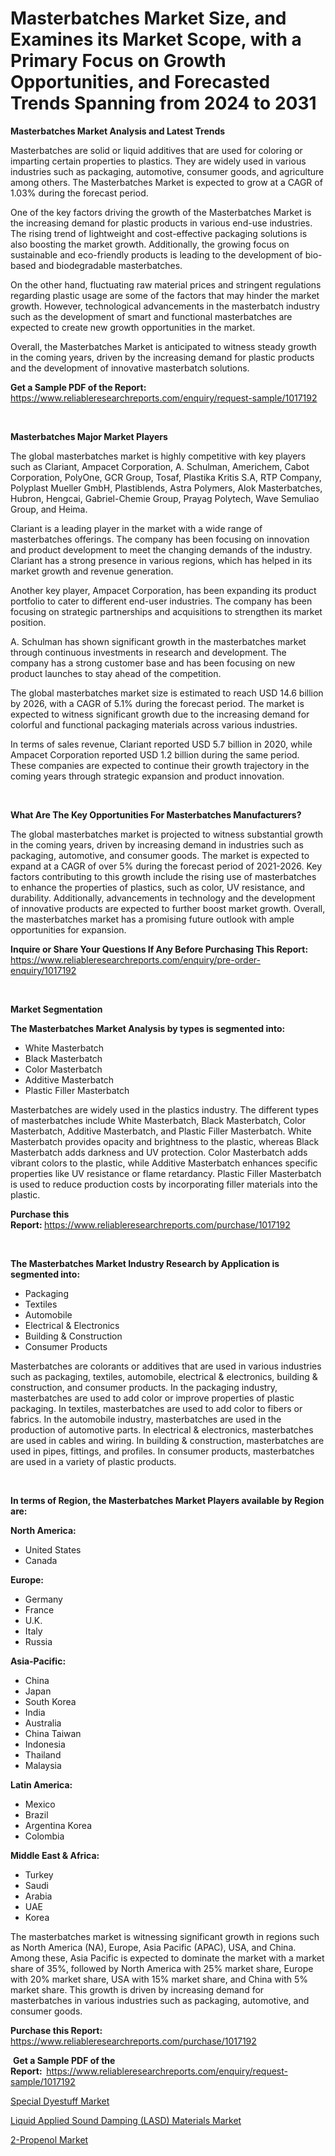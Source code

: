 <p><h1>Masterbatches Market Size, and Examines its Market Scope, with a Primary Focus on Growth Opportunities, and Forecasted Trends Spanning from 2024 to 2031</h1></p><p><strong>Masterbatches Market Analysis and Latest Trends</strong></p>
<p><p>Masterbatches are solid or liquid additives that are used for coloring or imparting certain properties to plastics. They are widely used in various industries such as packaging, automotive, consumer goods, and agriculture among others. The Masterbatches Market is expected to grow at a CAGR of 1.03% during the forecast period.</p><p>One of the key factors driving the growth of the Masterbatches Market is the increasing demand for plastic products in various end-use industries. The rising trend of lightweight and cost-effective packaging solutions is also boosting the market growth. Additionally, the growing focus on sustainable and eco-friendly products is leading to the development of bio-based and biodegradable masterbatches.</p><p>On the other hand, fluctuating raw material prices and stringent regulations regarding plastic usage are some of the factors that may hinder the market growth. However, technological advancements in the masterbatch industry such as the development of smart and functional masterbatches are expected to create new growth opportunities in the market.</p><p>Overall, the Masterbatches Market is anticipated to witness steady growth in the coming years, driven by the increasing demand for plastic products and the development of innovative masterbatch solutions.</p></p>
<p><strong>Get a Sample PDF of the Report:&nbsp;</strong> <a href="https://www.reliableresearchreports.com/enquiry/request-sample/1017192">https://www.reliableresearchreports.com/enquiry/request-sample/1017192</a></p>
<p>&nbsp;</p>
<p><strong>Masterbatches Major Market Players</strong></p>
<p><p>The global masterbatches market is highly competitive with key players such as Clariant, Ampacet Corporation, A. Schulman, Americhem, Cabot Corporation, PolyOne, GCR Group, Tosaf, Plastika Kritis S.A, RTP Company, Polyplast Mueller GmbH, Plastiblends, Astra Polymers, Alok Masterbatches, Hubron, Hengcai, Gabriel-Chemie Group, Prayag Polytech, Wave Semuliao Group, and Heima.</p><p>Clariant is a leading player in the market with a wide range of masterbatches offerings. The company has been focusing on innovation and product development to meet the changing demands of the industry. Clariant has a strong presence in various regions, which has helped in its market growth and revenue generation.</p><p>Another key player, Ampacet Corporation, has been expanding its product portfolio to cater to different end-user industries. The company has been focusing on strategic partnerships and acquisitions to strengthen its market position.</p><p>A. Schulman has shown significant growth in the masterbatches market through continuous investments in research and development. The company has a strong customer base and has been focusing on new product launches to stay ahead of the competition.</p><p>The global masterbatches market size is estimated to reach USD 14.6 billion by 2026, with a CAGR of 5.1% during the forecast period. The market is expected to witness significant growth due to the increasing demand for colorful and functional packaging materials across various industries.</p><p>In terms of sales revenue, Clariant reported USD 5.7 billion in 2020, while Ampacet Corporation reported USD 1.2 billion during the same period. These companies are expected to continue their growth trajectory in the coming years through strategic expansion and product innovation.</p></p>
<p>&nbsp;</p>
<p><strong>What Are The Key Opportunities For Masterbatches Manufacturers?</strong></p>
<p><p>The global masterbatches market is projected to witness substantial growth in the coming years, driven by increasing demand in industries such as packaging, automotive, and consumer goods. The market is expected to expand at a CAGR of over 5% during the forecast period of 2021-2026. Key factors contributing to this growth include the rising use of masterbatches to enhance the properties of plastics, such as color, UV resistance, and durability. Additionally, advancements in technology and the development of innovative products are expected to further boost market growth. Overall, the masterbatches market has a promising future outlook with ample opportunities for expansion.</p></p>
<p><strong>Inquire or Share Your Questions If Any Before Purchasing This Report:</strong> <a href="https://www.reliableresearchreports.com/enquiry/pre-order-enquiry/1017192">https://www.reliableresearchreports.com/enquiry/pre-order-enquiry/1017192</a></p>
<p>&nbsp;</p>
<p><strong>Market Segmentation</strong></p>
<p><strong>The Masterbatches Market Analysis by types is segmented into:</strong></p>
<p><ul><li>White Masterbatch</li><li>Black Masterbatch</li><li>Color Masterbatch</li><li>Additive Masterbatch</li><li>Plastic Filler Masterbatch</li></ul></p>
<p><p>Masterbatches are widely used in the plastics industry. The different types of masterbatches include White Masterbatch, Black Masterbatch, Color Masterbatch, Additive Masterbatch, and Plastic Filler Masterbatch. White Masterbatch provides opacity and brightness to the plastic, whereas Black Masterbatch adds darkness and UV protection. Color Masterbatch adds vibrant colors to the plastic, while Additive Masterbatch enhances specific properties like UV resistance or flame retardancy. Plastic Filler Masterbatch is used to reduce production costs by incorporating filler materials into the plastic.</p></p>
<p><strong>Purchase this Report:&nbsp;</strong><a href="https://www.reliableresearchreports.com/purchase/1017192">https://www.reliableresearchreports.com/purchase/1017192</a></p>
<p>&nbsp;</p>
<p><strong>The Masterbatches Market Industry Research by Application is segmented into:</strong></p>
<p><ul><li>Packaging</li><li>Textiles</li><li>Automobile</li><li>Electrical & Electronics</li><li>Building & Construction</li><li>Consumer Products</li></ul></p>
<p><p>Masterbatches are colorants or additives that are used in various industries such as packaging, textiles, automobile, electrical & electronics, building & construction, and consumer products. In the packaging industry, masterbatches are used to add color or improve properties of plastic packaging. In textiles, masterbatches are used to add color to fibers or fabrics. In the automobile industry, masterbatches are used in the production of automotive parts. In electrical & electronics, masterbatches are used in cables and wiring. In building & construction, masterbatches are used in pipes, fittings, and profiles. In consumer products, masterbatches are used in a variety of plastic products.</p></p>
<p>&nbsp;</p>
<p><strong>In terms of Region, the Masterbatches Market Players available by Region are:</strong></p>
<p>
    <p> <strong> North America: </strong>
        <ul>
            <li>United States</li>
            <li>Canada</li>
        </ul>
        </p> 
    <p> <strong> Europe: </strong>
        <ul>
            <li>Germany</li>
            <li>France</li>
            <li>U.K.</li>
            <li>Italy</li>
            <li>Russia</li>
        </ul>
        </p> 
    <p> <strong> Asia-Pacific: </strong>
        <ul>
            <li>China</li>
            <li>Japan</li>
            <li>South Korea</li>
            <li>India</li>
            <li>Australia</li>
            <li>China Taiwan</li>
            <li>Indonesia</li>
            <li>Thailand</li>
            <li>Malaysia</li>
        </ul>
        </p> 
    <p> <strong> Latin America: </strong>
        <ul>
            <li>Mexico</li>
            <li>Brazil</li>
            <li>Argentina Korea</li>
            <li>Colombia</li>
        </ul>
        </p> 
    <p> <strong> Middle East & Africa: </strong>
        <ul>
            <li>Turkey</li>
            <li>Saudi</li>
            <li>Arabia</li>
            <li>UAE</li>
            <li>Korea</li>
        </ul>
    </p>
    </p>
<p><p>The masterbatches market is witnessing significant growth in regions such as North America (NA), Europe, Asia Pacific (APAC), USA, and China. Among these, Asia Pacific is expected to dominate the market with a market share of 35%, followed by North America with 25% market share, Europe with 20% market share, USA with 15% market share, and China with 5% market share. This growth is driven by increasing demand for masterbatches in various industries such as packaging, automotive, and consumer goods.</p></p>
<p><strong>Purchase this Report: </strong><a href="https://www.reliableresearchreports.com/purchase/1017192">https://www.reliableresearchreports.com/purchase/1017192</a></p>
<p>&nbsp;<strong>Get a Sample PDF of the Report:&nbsp;&nbsp;</strong><a href="https://www.reliableresearchreports.com/enquiry/request-sample/1017192">https://www.reliableresearchreports.com/enquiry/request-sample/1017192</a></p>
<p><strong></strong></p>
<p><p><a href="https://view.publitas.com/reportprime-1/special-dyestuff-market-research-report-provides-thorough-industry-overview-which-offers-an-in-depth-analysis-of-product-trends-and-new-market-divisions/">Special Dyestuff Market</a></p><p><a href="https://view.publitas.com/reportprime-1/liquid-applied-sound-damping-lasd-materials-market-challenges-opportunities-and-growth-drivers-and-major-market-players-forecasted-for-period-from-2023-2030/">Liquid Applied Sound Damping (LASD) Materials Market</a></p><p><a href="https://view.publitas.com/reportprime-1/2-propenol-market-insights-market-players-and-forecast-till-2030/">2-Propenol Market</a></p></p>